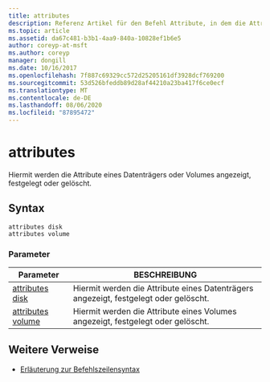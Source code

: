 ```yaml
---
title: attributes
description: Referenz Artikel für den Befehl Attribute, in dem die Attribute eines Datenträgers oder Volumes angezeigt, festgelegt oder gelöscht werden.
ms.topic: article
ms.assetid: da67c481-b3b1-4aa9-840a-10828ef1b6e5
author: coreyp-at-msft
ms.author: coreyp
manager: dongill
ms.date: 10/16/2017
ms.openlocfilehash: 7f887c69329cc572d25205161df3928dcf769200
ms.sourcegitcommit: 53d526bfeddb89d28af44210a23ba417f6ce0ecf
ms.translationtype: MT
ms.contentlocale: de-DE
ms.lasthandoff: 08/06/2020
ms.locfileid: "87895472"
---
```

# <a name="attributes"></a>attributes

Hiermit werden die Attribute eines Datenträgers oder Volumes angezeigt, festgelegt oder gelöscht.

## <a name="syntax"></a>Syntax

```
attributes disk
attributes volume
```

### <a name="parameters"></a>Parameter

| Parameter | BESCHREIBUNG |
| --------- | ----------- |
| [attributes disk](attributes-disk.md) | Hiermit werden die Attribute eines Datenträgers angezeigt, festgelegt oder gelöscht. |
| [attributes volume](attributes-volume.md) | Hiermit werden die Attribute eines Volumes angezeigt, festgelegt oder gelöscht. |

## <a name="additional-references"></a>Weitere Verweise

- [Erläuterung zur Befehlszeilensyntax](command-line-syntax-key.md)

